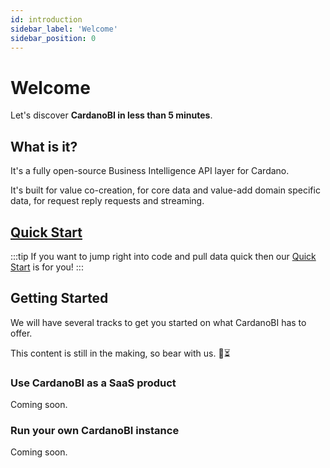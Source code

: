 ```yaml
---
id: introduction
sidebar_label: 'Welcome' 
sidebar_position: 0
---
```


# Welcome

Let's discover **CardanoBI in less than 5 minutes**.

## What is it?

It's a fully open-source Business Intelligence API layer for Cardano.

It's built for value co-creation, for core data and value-add domain specific data, for request reply requests and streaming.

## [Quick Start](docs/getting-started/quick-start.md)

:::tip
If you want to jump right into code and pull data quick then our [Quick Start](docs/getting-started/quick-start.md) is for you!
:::

## Getting Started

We will have several tracks to get you started on what CardanoBI has to offer.

This content is still in the making, so bear with us. 🐻⏳ 

### Use CardanoBI as a SaaS product

Coming soon.

### Run your own CardanoBI instance

Coming soon.
